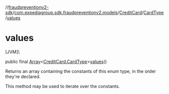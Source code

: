 //[fraudpreventionv2-sdk](../../../../index.md)/[com.expediagroup.sdk.fraudpreventionv2.models](../../index.md)/[CreditCard](../index.md)/[CardType](index.md)/[values](values.md)

# values

[JVM]\

public final [Array](https://kotlinlang.org/api/latest/jvm/stdlib/kotlin/-array/index.html)&lt;[CreditCard.CardType](index.md)&gt;[values](values.md)()

Returns an array containing the constants of this enum type, in the order they're declared.

This method may be used to iterate over the constants.
